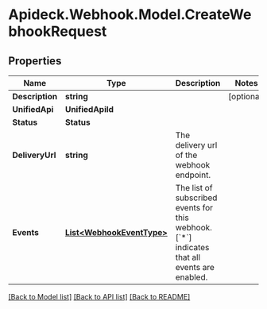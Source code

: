 # Apideck.Webhook.Model.CreateWebhookRequest

## Properties

Name | Type | Description | Notes
------------ | ------------- | ------------- | -------------
**Description** | **string** |  | [optional] 
**UnifiedApi** | **UnifiedApiId** |  | 
**Status** | **Status** |  | 
**DeliveryUrl** | **string** | The delivery url of the webhook endpoint. | 
**Events** | [**List&lt;WebhookEventType&gt;**](WebhookEventType.md) | The list of subscribed events for this webhook. [&#x60;*&#x60;] indicates that all events are enabled. | 

[[Back to Model list]](../README.md#documentation-for-models) [[Back to API list]](../README.md#documentation-for-api-endpoints) [[Back to README]](../README.md)

